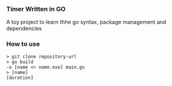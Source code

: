 ### Timer Written in GO ###
A toy project to learn thhe go syntax, package management and dependencies

### How to use ###
<code>> git clone repository-url</code><br/>
<code>> go build -o [name <> name.exe] main.go</code><br/>
<code>> [name] [duration]</code>
